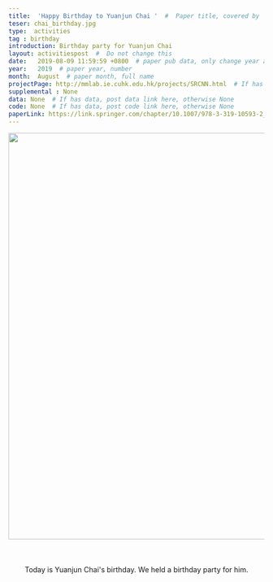 ```yaml
---
title:  'Happy Birthday to Yuanjun Chai '  #  Paper title, covered by ''
teser: chai_birthday.jpg
type:  activities
tag : birthday
introduction: Birthday party for Yuanjun Chai
layout: activitiespost  #  Do not change this
date:   2019-08-09 11:59:59 +0800  # paper pub data, only change year and month according to this format
year:   2019  # paper year, number
month:  August  # paper month, full name
projectPage: http://mmlab.ie.cuhk.edu.hk/projects/SRCNN.html  # If has project page, link here, otherwise None
supplemental : None
data: None  # If has data, post data link here, otherwise None
code: None  # If has data, post code link here, otherwise None
paperLink: https://link.springer.com/chapter/10.1007/978-3-319-10593-2_13  # post paper pdf link here
---
```


<center><img src="http://xpixel.group/images/activities/chai_birthday.jpg" width = "800" height = "auto"/></center>

&nbsp;
&nbsp;
<center>
<p style="font-size:20px;width:100%;text-align:left" >

Today is Yuanjun Chai's birthday. We held a birthday party for him.
</p>
</center>
&nbsp;


